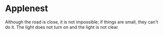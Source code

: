 # Applenest
Although the road is close, it is not impossible; if things are small, they can't do it. The light does not turn on and the light is not clear.
